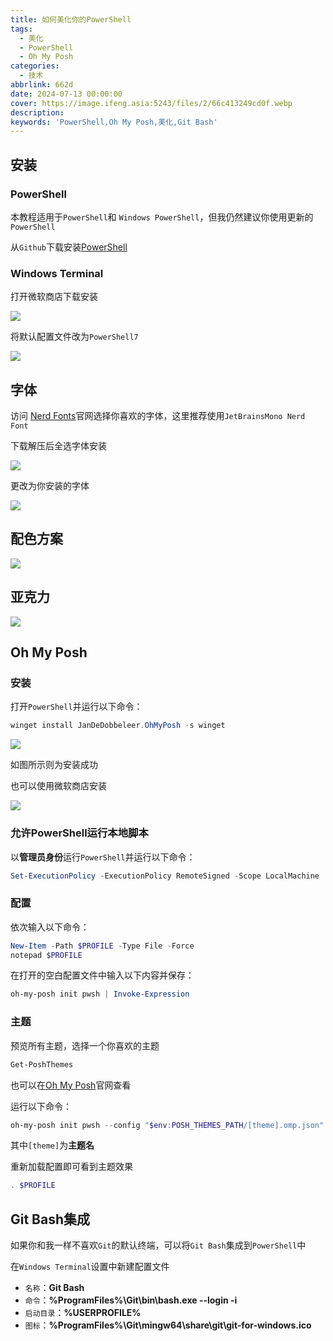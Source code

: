 ```yaml
---
title: 如何美化你的PowerShell
tags:
  - 美化
  - PowerShell
  - Oh My Posh
categories:
  - 技术
abbrlink: 662d
date: 2024-07-13 00:00:00
cover: https://image.ifeng.asia:5243/files/2/66c413249cd0f.webp
description:
keywords: 'PowerShell,Oh My Posh,美化,Git Bash'
---
```


## 安装

### PowerShell

本教程适用于`PowerShell`和 `Windows PowerShell`，但我仍然建议你使用更新的`PowerShell`

从`Github`下载安装[PowerShell](https://github.com/PowerShell/powershell/releases)

### Windows Terminal

打开微软商店下载安装

![](https://image.ifeng.asia:5243/files/2/66c32912da36f.webp)

将默认配置文件改为`PowerShell7`

![](https://image.ifeng.asia:5243/files/2/66c329109f7cd.webp)

## 字体

访问 [Nerd Fonts](https://www.nerdfonts.com/font-downloads)官网选择你喜欢的字体，这里推荐使用`JetBrainsMono Nerd Font`

下载解压后全选字体安装

![](https://image.ifeng.asia:5243/files/2/66c32910f12a8.webp)

更改为你安装的字体

![](https://image.ifeng.asia:5243/files/2/66c329119a5ba.webp)

## 配色方案

![](https://image.ifeng.asia:5243/files/2/66c3291166e55.webp)

## 亚克力

![](https://image.ifeng.asia:5243/files/2/66c32911181f9.webp)

## Oh My Posh

### 安装

打开`PowerShell`并运行以下命令：

```powershell
winget install JanDeDobbeleer.OhMyPosh -s winget
```

![](https://image.ifeng.asia:5243/files/2/66c32910d7578.webp)

如图所示则为安装成功

也可以使用微软商店安装

![](https://image.ifeng.asia:5243/files/2/66c32911dc1d9.webp)

### 允许PowerShell运行本地脚本

以**管理员身份**运行`PowerShell`并运行以下命令：

```powershell
Set-ExecutionPolicy -ExecutionPolicy RemoteSigned -Scope LocalMachine
```

### 配置

依次输入以下命令：

```powershell
New-Item -Path $PROFILE -Type File -Force
notepad $PROFILE
```

在打开的空白配置文件中输入以下内容并保存：

```powershell
oh-my-posh init pwsh | Invoke-Expression
```

### 主题

预览所有主题，选择一个你喜欢的主题

```powershell
Get-PoshThemes
```

也可以在[Oh My Posh](https://ohmyposh.dev/docs/themes)官网查看

运行以下命令：

```powershell
oh-my-posh init pwsh --config "$env:POSH_THEMES_PATH/[theme].omp.json" | Invoke-Expression
```

其中`[theme]`为**主题名**

重新加载配置即可看到主题效果

```powershell
. $PROFILE
```

## Git Bash集成

如果你和我一样不喜欢`Git`的默认终端，可以将`Git Bash`集成到`PowerShell`中

在`Windows Terminal`设置中新建配置文件

- `名称`：**Git Bash**
- `命令`：**%ProgramFiles%\Git\bin\bash.exe --login -i**
- `启动目录`：**%USERPROFILE%**
- `图标`：**%ProgramFiles%\Git\mingw64\share\git\git-for-windows.ico**

